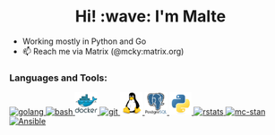 <h1 align="center">
  Hi! :wave:  I'm Malte
</h1>


- Working mostly in Python and Go
- 📫 Reach me via Matrix (@mcky:matrix.org) 

<h3 align="left">Languages and Tools:</h3>
<p align="left">
   <a href="https://go.dev/" target="_blank"> 
    <img src="https://go.dev/images/go-logo-white.svg" alt="golang" width="40" height="40"/>
   </a>
  <a href="https://www.gnu.org/software/bash/" target="_blank">
    <img src="https://www.vectorlogo.zone/logos/gnu_bash/gnu_bash-icon.svg"
      alt="bash" width="40" height="40"/>
  </a>
  <a href="https://www.docker.com/" target="_blank">
    <img src="https://raw.githubusercontent.com/devicons/devicon/master/icons/docker/docker-original-wordmark.svg"
      alt="docker" width="40" height="40"/>
  </a>
  <a href="https://git-scm.com/" target="_blank">
    <img src="https://www.vectorlogo.zone/logos/git-scm/git-scm-icon.svg"
      alt="git" width="40" height="40"/>
  </a>
  <a href="https://www.linux.org/" target="_blank">
    <img src="https://raw.githubusercontent.com/devicons/devicon/master/icons/linux/linux-original.svg"
      alt="linux" width="40" height="40"/>
  </a>
  <a href="https://www.postgresql.org" target="_blank">
    <img src="https://raw.githubusercontent.com/devicons/devicon/master/icons/postgresql/postgresql-original-wordmark.svg"
      alt="postgresql" width="40" height="40"/>
  </a>
  <a href="https://www.python.org" target="_blank">
  <img src="https://raw.githubusercontent.com/devicons/devicon/master/icons/python/python-original.svg"
    alt="python" width="40" height="40"/>
  </a>
  <a href="https://r-project.org" target="_blank">
    <img src="https://www.r-project.org/logo/Rlogo.svg"
      alt="rstats" width="40" height="40"/>
  </a>
  <a href="https://mc-stan.org" target="_blank">
    <img src="https://raw.githubusercontent.com/stan-dev/logos/master/logo_tm.png"
      alt="mc-stan" width="40" height="40" />
  </a>
  <a href="https://docs.ansible.com/" target="_blank">
    <img src="https://avatars.githubusercontent.com/u/1507452?s=48&v=4"
      alt="Ansible" width="40" height="40" />
    </a>
</p>

